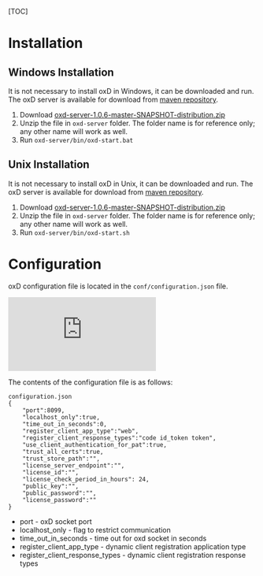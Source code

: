 [TOC]

# Installation

## Windows Installation
It is not necessary to install oxD in Windows, it can be downloaded and run. The oxD server is available for download from [maven repository](http://ox.gluu.org/maven/org/xdi/oxd-server/1.0.6-master-SNAPSHOT/oxd-server-1.0.6-master-SNAPSHOT-distribution.zip).

1. Download [oxd-server-1.0.6-master-SNAPSHOT-distribution.zip](http://ox.gluu.org/maven/org/xdi/oxd-server/1.0.6-master-SNAPSHOT/oxd-server-1.0.6-master-SNAPSHOT-distribution.zip)
2. Unzip the file in `oxd-server` folder. The folder name is for reference only; any other name will work as well.
3. Run `oxd-server/bin/oxd-start.bat`

## Unix Installation
It is not necessary to install oxD in Unix, it can be downloaded and run. The oxD server is available for download from [maven repository](http://ox.gluu.org/maven/org/xdi/oxd-server/1.0.6-master-SNAPSHOT/oxd-server-1.0.6-master-SNAPSHOT-distribution.zip).

1. Download [oxd-server-1.0.6-master-SNAPSHOT-distribution.zip](http://ox.gluu.org/maven/org/xdi/oxd-server/1.0.6-master-SNAPSHOT/oxd-server-1.0.6-master-SNAPSHOT-distribution.zip)
2. Unzip the file in `oxd-server` folder. The folder name is for reference only; any other name will work as well.
3. Run `oxd-server/bin/oxd-start.sh`

# Configuration
oxD configuration file is located in the `conf/configuration.json` file. 

![image](http://ox.gluu.org/lib/exe/fetch.php?media=oxd:oxd-dist.png)

The contents of the configuration file is as follows:

```
configuration.json
{
    "port":8099,
    "localhost_only":true,
    "time_out_in_seconds":0,
    "register_client_app_type":"web",
    "register_client_response_types":"code id_token token",
    "use_client_authentication_for_pat":true,
    "trust_all_certs":true,
    "trust_store_path":"",
    "license_server_endpoint":"",
    "license_id":"",
    "license_check_period_in_hours": 24,
    "public_key":"",
    "public_password":"",
    "license_password":""
}
```

* port - oxD socket port
* localhost_only - flag to restrict communication
* time_out_in_seconds - time out for oxd socket in seconds
* register_client_app_type - dynamic client registration application type
* register_client_response_types - dynamic client registration response types
